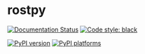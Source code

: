 # rostpy

[![Documentation Status][rtd-badge]][rtd-link]
[![Code style: black][black-badge]][black-link]

[![PyPI version][pypi-version]][pypi-link]
[![PyPI platforms][pypi-platforms]][pypi-link]





[black-badge]:              https://img.shields.io/badge/code%20style-black-000000.svg
[black-link]:               https://github.com/psf/black
[pypi-link]:                https://pypi.org/project/rostpy/
[pypi-platforms]:           https://img.shields.io/pypi/pyversions/rostpy
[pypi-version]:             https://badge.fury.io/py/rostpy.svg
[rtd-badge]:                https://readthedocs.org/projects/rostpy/badge/?version=latest
[rtd-link]:                 https://rostpy.readthedocs.io/en/latest/?badge=latest
